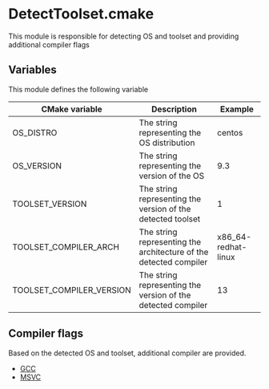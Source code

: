 # DetectToolset.cmake

This module is responsible for detecting OS and toolset and providing additional compiler flags

## Variables

This module defines the following variable

| CMake variable           | Description                                                       | Example
| -------------------------| ------------------------------------------------------------------|--------
| OS_DISTRO                | The string representing the OS distribution                       | centos
| OS_VERSION               | The string representing the version of the OS                     | 9.3
| TOOLSET_VERSION          | The string representing the version of the detected toolset       | 1
| TOOLSET_COMPILER_ARCH    | The string representing the architecture of the detected compiler | x86_64-redhat-linux
| TOOLSET_COMPILER_VERSION | The string representing the version of the detected compiler      | 13

## Compiler flags

Based on the detected OS and toolset, additional compiler are provided.

 * [GCC](../../cmake/Toolset/default/compile_flags.cmake)
 * [MSVC](../../cmake/Toolset/Windows/compile_flags.cmake)
